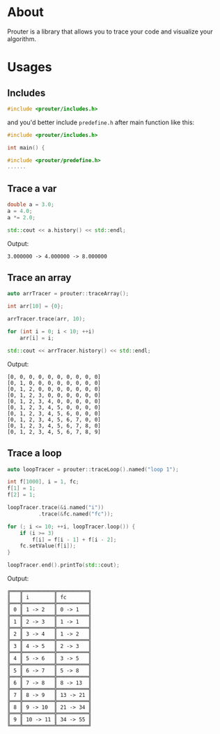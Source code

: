 # About

Prouter is a library that allows you to trace your code and visualize your algorithm.

# Usages

## Includes

```c++
#include <prouter/includes.h>
```

and you'd better include `predefine.h` after main function like this:

```c++
#include <prouter/includes.h>

int main() {

#include <prouter/predefine.h>
......
```

## Trace a var

```c++
double a = 3.0;
a = 4.0;
a *= 2.0;

std::cout << a.history() << std::endl;
```

Output:

```text
3.000000 -> 4.000000 -> 8.000000
```

## Trace an array

```c++
auto arrTracer = prouter::traceArray();

int arr[10] = {0};

arrTracer.trace(arr, 10);

for (int i = 0; i < 10; ++i)
    arr[i] = i;

std::cout << arrTracer.history() << std::endl;
```

Output:

```text
[0, 0, 0, 0, 0, 0, 0, 0, 0, 0]
[0, 1, 0, 0, 0, 0, 0, 0, 0, 0]
[0, 1, 2, 0, 0, 0, 0, 0, 0, 0]
[0, 1, 2, 3, 0, 0, 0, 0, 0, 0]
[0, 1, 2, 3, 4, 0, 0, 0, 0, 0]
[0, 1, 2, 3, 4, 5, 0, 0, 0, 0]
[0, 1, 2, 3, 4, 5, 6, 0, 0, 0]
[0, 1, 2, 3, 4, 5, 6, 7, 0, 0]
[0, 1, 2, 3, 4, 5, 6, 7, 8, 0]
[0, 1, 2, 3, 4, 5, 6, 7, 8, 9]
```

## Trace a loop

```c++
auto loopTracer = prouter::traceLoop().named("loop 1");

int f[1000], i = 1, fc;
f[1] = 1;
f[2] = 1;

loopTracer.trace(&i.named("i"))
          .trace(&fc.named("fc"));

for (; i <= 10; ++i, loopTracer.loop()) {
    if (i >= 3)
        f[i] = f[i - 1] + f[i - 2];
    fc.setValue(f[i]);
}

loopTracer.end().printTo(std::cout);
```

Output:

```text
╔═══╦══════════╦══════════╗
║   ║ i        ║ fc       ║
╠═══╬══════════╬══════════╣
║ 0 ║ 1 -> 2   ║ 0 -> 1   ║
╠═══╬══════════╬══════════╣
║ 1 ║ 2 -> 3   ║ 1 -> 1   ║
╠═══╬══════════╬══════════╣
║ 2 ║ 3 -> 4   ║ 1 -> 2   ║
╠═══╬══════════╬══════════╣
║ 3 ║ 4 -> 5   ║ 2 -> 3   ║
╠═══╬══════════╬══════════╣
║ 4 ║ 5 -> 6   ║ 3 -> 5   ║
╠═══╬══════════╬══════════╣
║ 5 ║ 6 -> 7   ║ 5 -> 8   ║
╠═══╬══════════╬══════════╣
║ 6 ║ 7 -> 8   ║ 8 -> 13  ║
╠═══╬══════════╬══════════╣
║ 7 ║ 8 -> 9   ║ 13 -> 21 ║
╠═══╬══════════╬══════════╣
║ 8 ║ 9 -> 10  ║ 21 -> 34 ║
╠═══╬══════════╬══════════╣
║ 9 ║ 10 -> 11 ║ 34 -> 55 ║
╚═══╩══════════╩══════════╝
```
